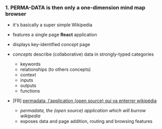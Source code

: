 ### 1. **PERMA-DATA** is then only a one-dimension mind map browser

* it's basically a super simple Wikipedia
* features a single page **React** application
* displays key-identified *concept* page
* *concepts* describe (collaborative) data in strongly-typed categories

  * keywords
  * relationships (to others concepts)
  * context
  * inputs
  * outputs
  * functions
* [FR] [permadata, l'application (open source) qui va enterrer wikipédia](https://www.youtube.com/watch?v=JhJ8msf3gII)
  * *permadata, the (open source) application which will burrow wikipedia*
  * exposes data and page addition, routing and browsing features